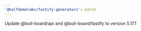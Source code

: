 ```yaml
---
'@halfdomelabs/fastify-generators': patch
---
```


Update @bull-board/api and @bull-board/fastify to version 5.17.1

